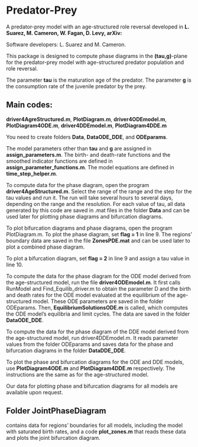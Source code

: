 # Predator-Prey
A predator-prey model with an age-structured role reversal developed in
**L. Suarez, M. Cameron, W. Fagan, D. Levy, arXiv:<TBA>**

Software developers: L. Suarez and M. Cameron.

This package is designed to compute phase diagrams in the **(tau,g)**-plane for the predator-prey model with age-structured predator population and role reversal.

The parameter **tau** is the maturation age of the predator.
The parameter **g** is the consumption rate of the juvenile predator by the prey.


## Main codes:
**driver4AgreStructured.m**, **PlotDiagram.m**, **driver4ODEmodel.m**, **PlotDiagram4ODE.m**, **driver4DDEmodel.m**, **PlotDiagram4DDE.m**

You need to create folders **Data**, **DataODE_DDE**, and **ODEparams**.

The model parameters other than **tau** and **g** are assigned in **assign_parameters.m**.
The birth- and death-rate functions and the smoothed indicator functions are defined in **assign_parameter_functions.m**.
The model equations are defined in **time_step_helper.m**.

To compute data for the phase diagram, open the program **driver4AgeStructured.m**. Select the range of the range and the step for the tau values and run it. The run will take several hours to several days, depending on the range and the resolution. For each value of tau, all data generated by this code are saved in .mat files in the folder **Data** and can be used later for plotting phase diagrams and bifurcation diagrams.

To plot bifurcation diagrams and phase diagrams, open the program PlotDiagram.m. 
To plot the phase diagram, set **flag = 1** in line 9. The regions’ boundary data are saved in the file **ZonesPDE.mat** and can be used later to plot a combined phase diagram.

To plot a bifurcation diagram, set **flag = 2** in line 9 and assign a tau value in line 10.


To compute the data for the phase diagram for the ODE model derived from the age-structured model, run the file **driver4ODEmodel.m**. It first calls RunModel and Find_Equilib_driver.m to obtain the parameter D and the birth and death rates for the ODE model evaluated at the equilibrium of the age-structured model. These ODE parameters are saved in the folder ODEparams. Then, **EquilibriumSolutionsODE.m** is called, which computes the ODE model’s equilibria and limit cycles. The data are saved in the folder **DataODE_DDE**.

To compute the data for the phase diagram of the DDE model derived from the age-structured model, run driver4DDEmodel.m. It reads parameter values from the folder ODEparams and saves data for the phase and bifurcation diagrams in the folder **DataDDE_DDE**.

To plot the phase and bifurcation diagrams for the ODE and DDE models, use **PlotDiagram4ODE.m** and **PlotDiagram4DDE.m** respectively. The instructions are the same as for the age-structured model.

Our data for plotting phase and bifurcation diagrams for all models are available upon request.

## Folder JointPhaseDiagram
contains data for regions’ boundaries for all models, including the model with saturated birth rates, and a code **plot_zones.m** that reads these data and plots the joint bifurcation diagram.

